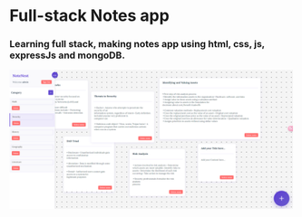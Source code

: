 # Full-stack Notes app

### Learning full stack,  making notes app using html, css, js, expressJs and mongoDB.

<img src="Images/NoteNest-App.png" alt="NoteNest" width="500"/>

